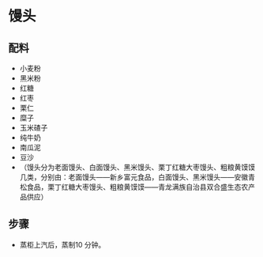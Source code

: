 # 馒头

## 配料

- 小麦粉
- 黑米粉
- 红糖
- 红枣
- 栗仁
- 糜子
- 玉米碴子
- 纯牛奶
- 南瓜泥
- 豆沙
- （馒头分为老面馒头、白面馒头、黑米馒头、栗丁红糖大枣馒头、粗粮黄馍馍几类，分别由：老面馒头——新乡富元食品，白面馒头、黑米馒头——安徽青松食品，栗丁红糖大枣馒头、粗粮黄馍馍——青龙满族自治县双合盛生态农产品供应）

## 步骤

- 蒸柜上汽后，蒸制10 分钟。